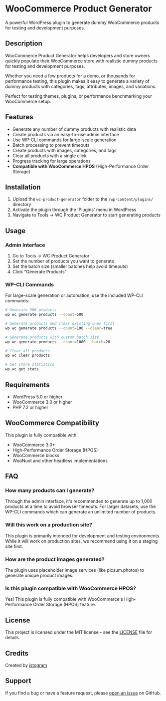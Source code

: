 # WooCommerce Product Generator

A powerful WordPress plugin to generate dummy WooCommerce products for testing and development purposes.

## Description

WooCommerce Product Generator helps developers and store owners quickly populate their WooCommerce store with realistic dummy products for testing and development purposes.

Whether you need a few products for a demo, or thousands for performance testing, this plugin makes it easy to generate a variety of dummy products with categories, tags, attributes, images, and variations.

Perfect for testing themes, plugins, or performance benchmarking your WooCommerce setup.

## Features

- Generate any number of dummy products with realistic data
- Create products via an easy-to-use admin interface
- Use WP-CLI commands for large-scale generation
- Batch processing to prevent timeouts
- Create products with images, categories, and tags
- Clear all products with a single click
- Progress tracking for large operations
- **Compatible with WooCommerce HPOS** (High-Performance Order Storage)

## Installation

1. Upload the `wc-product-generator` folder to the `/wp-content/plugins/` directory
2. Activate the plugin through the 'Plugins' menu in WordPress
3. Navigate to Tools → WC Product Generator to start generating products

## Usage

### Admin Interface

1. Go to Tools → WC Product Generator
2. Set the number of products you want to generate
3. Set the batch size (smaller batches help avoid timeouts)
4. Click "Generate Products"

### WP-CLI Commands

For large-scale generation or automation, use the included WP-CLI commands:

```bash
# Generate 500 products
wp wc generate products --count=500

# Generate products and clear existing ones first
wp wc generate products --count=100 --clear=true

# Generate products with custom batch size
wp wc generate products --count=1000 --batch=20

# Clear all products
wp wc clear products

# Get store statistics
wp wc get stats
```

## Requirements

- WordPress 5.0 or higher
- WooCommerce 3.0 or higher
- PHP 7.2 or higher

## WooCommerce Compatibility

This plugin is fully compatible with:
- WooCommerce 3.0+
- High-Performance Order Storage (HPOS)
- WooCommerce blocks
- WooNuxt and other headless implementations

## FAQ

### How many products can I generate?

Through the admin interface, it's recommended to generate up to 1,000 products at a time to avoid browser timeouts. For larger datasets, use the WP-CLI commands which can generate an unlimited number of products.

### Will this work on a production site?

This plugin is primarily intended for development and testing environments. While it will work on production sites, we recommend using it on a staging site first.

### How are the product images generated?

The plugin uses placeholder image services (like picsum.photos) to generate unique product images.

### Is this plugin compatible with WooCommerce HPOS?

Yes! This plugin is fully compatible with WooCommerce's High-Performance Order Storage (HPOS) feature.

## License

This project is licensed under the MIT license - see the [LICENSE](LICENSE) file for details.

## Credits

Created by [istogram](https://www.istogram.com)

## Support

If you find a bug or have a feature request, please [open an issue](https://github.com/istogram/wc-product-generator/issues) on GitHub.